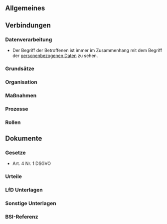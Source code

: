 ## Allgemeines

## Verbindungen
### Datenverarbeitung
- Der Begriff der Betroffenen ist immer im Zusammenhang mit dem Begriff der [personenbezogenen Daten](../Datenverarbeitung/Personenbezogene-Daten.md) zu sehen.
### Grundsätze
### Organisation
### Maßnahmen
### Prozesse
### Rollen

## Dokumente
### Gesetze
- Art. 4 Nr. 1 DSGVO
### Urteile
### LfD Unterlagen
### Sonstige Unterlagen
### BSI-Referenz